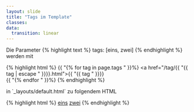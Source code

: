 ```yaml
---
layout: slide
title: "Tags im Template"
classes:
data:
  transition: linear
---
```


Die Parameter
{% highlight text %}
tags: [eins, zwei]
{% endhighlight %}
werden mit

{% highlight html %}
{{ "{% for tag in page.tags " }}%}
<a href="/tag/{{ "{{ tag | escape " }}}}.html">{{ "{{ tag " }}}}</a><br />
{{ "{% endfor " }}%}
{% endhighlight %}

<div markdown="1" class="fragment">
in `_layouts/default.html` zu folgendem HTML

{% highlight html %}
<a href="/tag/eins.html">eins</a>
<a href="/tag/zwei.html">zwei</a>
{% endhighlight %}
</div>
<aside markdown="1" class="notes">
</aside>